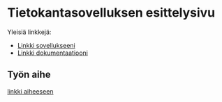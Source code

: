 # Tietokantasovelluksen esittelysivu

Yleisiä linkkejä:

* [Linkki sovellukseeni](http://markoete.users.cs.helsinki.fi/tsoha-muistilista)
* [Linkki dokumentaatiooni](https://github.com/makevertti/tsoha-muistilista/blob/master/doc/dokumentaatio.pdf)

## Työn aihe

[linkki aiheeseen](http://advancedkittenry.github.io/suunnittelu_ja_tyoymparisto/aiheet/Muistilista.html) 
